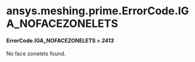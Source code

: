 <a id="ansys-meshing-prime-errorcode-iga-nofacezonelets"></a>

# ansys.meshing.prime.ErrorCode.IGA_NOFACEZONELETS

<a id="ansys.meshing.prime.ErrorCode.IGA_NOFACEZONELETS"></a>

#### ErrorCode.IGA_NOFACEZONELETS *= 2413*

No face zonelets found.

<!-- !! processed by numpydoc !! -->
